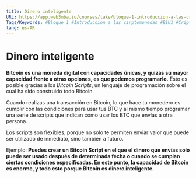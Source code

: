 ```yaml
---
title: Dinero inteligente
URL: https://app.web3mba.io/courses/take/bloque-1-introduccion-a-las-criptomonedas/texts/35448965-u1-2-7-dinero-inteligente
Tags/Keywords: #Bloque 1 #Introduccion a las cirptomonedas #B1U1 #Criptomonedas #Revolucion del dinero #Bitcoin #dinero inteligente
lang: es-AR
---
```

# Dinero inteligente
**Bitcoin es una moneda digital con capacidades únicas, y quizás su mayor capacidad frente a otras opciones, es que podemos programarlo.**
Esto es posible gracias a los _Bitcoin Scripts_, un lenguaje de programación sobre el cual ha sido construido todo Bitcoin.

Cuando realizas una transacción en Bitcoin, lo que hace tu monedero es cumplir con las condiciones para usar tus BTC y al mismo tiempo programar una serie de scripts que indican cómo usar los BTC que envías a otra persona.

Los scripts son flexibles, porque no solo te permiten enviar valor que puede ser utilizado de inmediato, sino también a futuro.

Ejemplo:
**Puedes crear un Bitcoin Script en el que el dinero que envías solo puede ser usado después de determinada fecha o cuando se cumplan ciertas condiciones especificadas. En este punto, la capacidad de Bitcoin es enorme, y todo esto porque Bitcoin es dinero inteligente.**